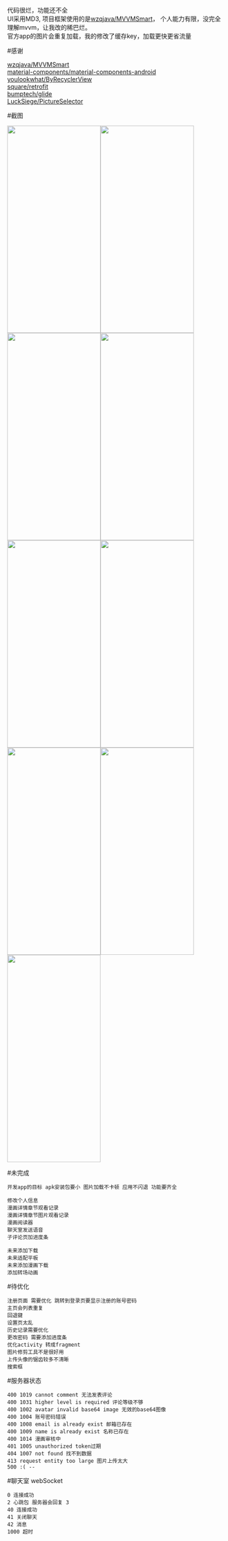 代码很烂，功能还不全 <br>
UI采用MD3, 项目框架使用的是[wzqjava/MVVMSmart](https://github.com/wzqjava/MVVMSmart)， 个人能力有限，没完全理解mvvm，让我改的稀巴烂。<br>
官方app的图片会重复加载，我的修改了缓存key，加载更快更省流量 <br>

#感谢

[wzqjava/MVVMSmart](https://github.com/wzqjava/MVVMSmart) <br>
[material-components/material-components-android](https://github.com/material-components/material-components-android) <br>
[youlookwhat/ByRecyclerView](https://github.com/youlookwhat/ByRecyclerView) <br>
[square/retrofit](https://github.com/square/retrofit) <br>
[bumptech/glide](https://github.com/bumptech/glide) <br>
[LuckSiege/PictureSelector](https://github.com/LuckSiege/PictureSelector) <br>

#截图

<img src="https://raw.githubusercontent.com/shizq123/BIKA/master/Screenshot/s1.webp" width="216" height="480"><img src="https://raw.githubusercontent.com/shizq123/BIKA/master/Screenshot/s2.webp" width="216" height="480"><img src="https://raw.githubusercontent.com/shizq123/BIKA/master/Screenshot/s3.webp" width="216" height="480"><img src="https://raw.githubusercontent.com/shizq123/BIKA/master/Screenshot/s4.webp" width="216" height="480"><img src="https://raw.githubusercontent.com/shizq123/BIKA/master/Screenshot/s5.webp" width="216" height="480"><img src="https://raw.githubusercontent.com/shizq123/BIKA/master/Screenshot/s6.webp" width="216" height="480"><img src="https://raw.githubusercontent.com/shizq123/BIKA/master/Screenshot/s7.webp" width="216" height="480"><img src="https://raw.githubusercontent.com/shizq123/BIKA/master/Screenshot/s8.webp" width="216" height="480"><img src="https://raw.githubusercontent.com/shizq123/BIKA/master/Screenshot/s9.webp" width="216" height="480">

#未完成

    开发app的目标 apk安装包要小 图片加载不卡顿 应用不闪退 功能要齐全

    修改个人信息
    漫画详情章节观看记录
    漫画详情章节图片观看记录
    漫画阅读器
    聊天室发送语音
    子评论页加进度条

    未来添加下载
    未来适配平板
    未来添加漫画下载
    添加转场动画

#待优化

    注册页面 需要优化 跳转到登录页要显示注册的账号密码
    主页会列表重复
    回退键
    设置页太乱
    历史记录需要优化
    更改密码 需要添加进度条
    优化activity 转成fragment
    图片修剪工具不是很好用 
    上传头像的锯齿较多不清晰
    搜索框

#服务器状态

    400 1019 cannot comment 无法发表评论
    400 1031 higher level is required 评论等级不够
    400 1002 avatar invalid base64 image 无效的base64图像
    400 1004 账号密码错误
    400 1008 email is already exist 邮箱已存在
    400 1009 name is already exist 名称已存在
    400 1014 漫画审核中
    401 1005 unauthorized token过期
    404 1007 not found 找不到数据
    413 request entity too large 图片上传太大
    500 :( -- 

#聊天室 webSocket

    0 连接成功 
    2 心跳包 服务器会回复 3
    40 连接成功
    41 关闭聊天
    42 消息
    1000 超时
